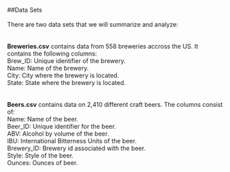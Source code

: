 ##Data Sets<br><br>
There are two data sets that we will summarize and analyze: <br>
<br><br>
<b>Breweries.csv</b> contains data from 558 breweries accross the US.  It contains the following columns:<br>
Brew_ID: Unique identifier of the brewery.<br>
Name: Name of the brewery.<br>
City: City where the brewery is located.<br>
State: State where the brewery is located.<br>
<br><br>
<b>Beers.csv</b> contains data on 2,410 different craft beers. The columns consist of:<br>
Name: Name of the beer.<br>
Beer_ID: Unique identifier for the beer.<br>
ABV: Alcohol by volume of the beer.<br>
IBU: International Bitterness Units of the beer.<br>
Brewery_ID: Brewery id associated with the beer.<br>
Style: Style of the beer.<br>
Ounces: Ounces of beer.
